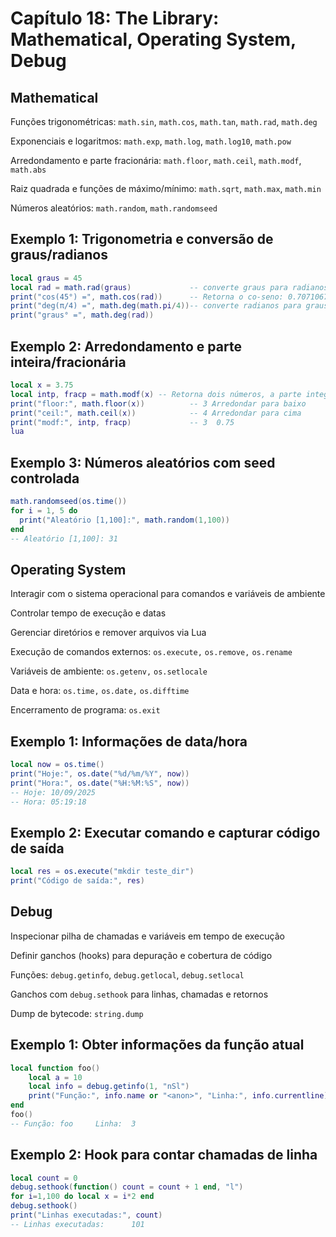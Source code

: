 # Capítulo 18: The Library: Mathematical, Operating System, Debug

## Mathematical

Funções trigonométricas: ``math.sin``, ``math.cos``, ``math.tan``, ``math.rad``, ``math.deg``

Exponenciais e logaritmos: ``math.exp``, ``math.log``, ``math.log10``, ``math.pow``

Arredondamento e parte fracionária: ``math.floor``, ``math.ceil``, ``math.modf``, ``math.abs``

Raiz quadrada e funções de máximo/mínimo: ``math.sqrt``, ``math.max``, ``math.min``

Números aleatórios: ``math.random``, ``math.randomseed``


## Exemplo 1: Trigonometria e conversão de graus/radianos
```lua
local graus = 45
local rad = math.rad(graus)             -- converte graus para radianos
print("cos(45°) =", math.cos(rad))      -- Retorna o co-seno: 0.70710678118655
print("deg(π/4) =", math.deg(math.pi/4))-- converte radianos para graus
print("graus° =", math.deg(rad))
```
## Exemplo 2: Arredondamento e parte inteira/fracionária
```lua
local x = 3.75
local intp, fracp = math.modf(x) -- Retorna dois números, a parte integral de x e a parte fracionária de x.
print("floor:", math.floor(x))          -- 3 Arredondar para baixo
print("ceil:", math.ceil(x))            -- 4 Arredondar para cima
print("modf:", intp, fracp)             -- 3  0.75
lua
```

## Exemplo 3: Números aleatórios com seed controlada
```lua
math.randomseed(os.time())
for i = 1, 5 do
  print("Aleatório [1,100]:", math.random(1,100))
end
-- Aleatório [1,100]: 31
```

##  Operating System

Interagir com o sistema operacional para comandos e variáveis de ambiente

Controlar tempo de execução e datas

Gerenciar diretórios e remover arquivos via Lua

Execução de comandos externos: ``os.execute,`` ``os.remove,`` ``os.rename``

Variáveis de ambiente: ``os.getenv,`` ``os.setlocale``

Data e hora: ``os.time,`` ``os.date,`` ``os.difftime``

Encerramento de programa: ``os.exit``

## Exemplo 1: Informações de data/hora
```lua
local now = os.time()
print("Hoje:", os.date("%d/%m/%Y", now))
print("Hora:", os.date("%H:%M:%S", now))
-- Hoje: 10/09/2025
-- Hora: 05:19:18
```
## Exemplo 2: Executar comando e capturar código de saída
```lua
local res = os.execute("mkdir teste_dir")
print("Código de saída:", res)
```

## Debug

Inspecionar pilha de chamadas e variáveis em tempo de execução

Definir ganchos (hooks) para depuração e cobertura de código

Funções: ``debug.getinfo``, ``debug.getlocal``, ``debug.setlocal``

Ganchos com ``debug.sethook`` para linhas, chamadas e retornos

Dump de bytecode: ``string.dump``

## Exemplo 1: Obter informações da função atual
```lua
local function foo()
    local a = 10
    local info = debug.getinfo(1, "nSl")
    print("Função:", info.name or "<anon>", "Linha:", info.currentline)
end
foo()
-- Função: foo     Linha:  3
```
## Exemplo 2: Hook para contar chamadas de linha
```lua
local count = 0
debug.sethook(function() count = count + 1 end, "l")
for i=1,100 do local x = i*2 end
debug.sethook()
print("Linhas executadas:", count)
-- Linhas executadas:      101
```
